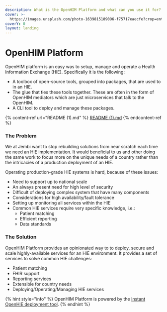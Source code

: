 ```yaml
---
description: What is the OpenHIM Platform and what can you use it for?
cover: >-
  https://images.unsplash.com/photo-1639815189096-f75717eaecfe?crop=entropy&cs=srgb&fm=jpg&ixid=M3wxOTcwMjR8MHwxfHNlYXJjaHwzfHxjb25uZWN0aW5nJTIwYmxvY2tzJTIwZGlnaXRhbHxlbnwwfHx8fDE2OTg4MzAyNjl8MA&ixlib=rb-4.0.3&q=85
coverY: 0
layout: landing
---
```


# OpenHIM Platform

OpenHIM platform is an easy was to setup, manage and operate a Health Information Exchange (HIE). Specifically it is the following:

* A toolbox of open-source tools, grouped into packages, that are used to in an HIE.
* The glue that ties these tools together. These are often in the form of OpenHIM mediators which are just microservices that talk to the OpenHIM.
* A CLI tool to deploy and manage these packages.

{% content-ref url="README (1).md" %}
[README (1).md](<README (1).md>)
{% endcontent-ref %}

### The Problem <a href="#the-problem" id="the-problem"></a>

We at Jembi want to stop rebuilding solutions from near scratch each time we need an HIE implementation. It would beneficial to us and other doing the same work to focus more on the unique needs of a country rather than the intricacies of a production deployment of an HIE.

Operating production-grade HIE systems is hard, because of these issues:

* Need to support up to national scale
* An always present need for high level of security
* Difficult of deploying complex system that have many components
* Considerations for high availability/fault tolerance
* Setting up monitoring all services within the HIE
* Common HIE services require very specific knowledge, i.e.:
  * Patient matching
  * Efficient reporting
  * Data standards

### The Solution <a href="#the-solution" id="the-solution"></a>

OpenHIM Platform provides an opinionated way to to deploy, secure and scale highly-available services for an HIE environment. It provides a set of services to solve common HIE challenges:

* Patient matching
* FHIR support
* Reporting services
* Extensible for country needs
* Deploying/Operating/Managing HIE services

{% hint style="info" %}
OpenHIM Platform is powered by the [Instant OpenHIE deployment tool](https://jembi.gitbook.io/instant-v2/).
{% endhint %}
